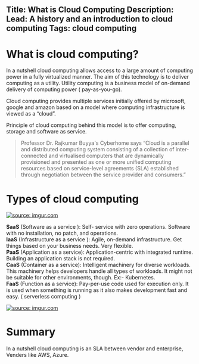 Title: What is Cloud Computing
Description:
Lead: A history and an introduction to cloud computing
Tags: cloud computing
---

# What is cloud computing?
In a nutshell cloud computing allows access to a large amount of computing power in a fully virtualized manner. The aim of this technology is to deliver computing as a utility.
Utility computing is a business model of on-demand delivery of computing power ( pay-as-you-go).

Cloud computing provides multiple services initially offered by microsoft, google and amazon based on a model where computing infrastructure is viewed as a “cloud”.

Principle of cloud computing behind this model is to offer computing, storage and software as service.

> Professor Dr. Rajkumar Buyya's Cyberhome says “Cloud is a parallel and distributed computing system consisting of a collection of inter-connected and virtualised computers that are dynamically provisioned and presented as one or more unified computing resources based on service-level agreements (SLA) established through negotiation between the service provider and consumers.”

# Types of cloud computing

<a href="https://imgur.com/J6bx3i3"><img src="https://i.imgur.com/J6bx3i3.png" title="source: imgur.com" /></a>

**SaaS** (Software as a service ): Self- service with zero operations. Software with no installation, no patch, and operations.<br/>
**IaaS** (Infrastructure as a service ): Agile, on-demand infrastructure. Get things based on your business needs. Very flexible.<br/>
**PaaS** (Application as a service): Application-centric with integrated runtime. Building an application stack is not required.<br/>
**CaaS** (Container as a service): Intelligent machinery for diverse workloads. This machinery helps developers handle all types of workloads. It might not be suitable for other environments, though. Ex:- Kubernetes.<br/>
**FaaS** (Function as a service): Pay-per-use code used for execution only. It is used when something is running as it also makes development fast and easy. ( serverless computing ) <br/>

<a href="https://imgur.com/EWQ1Fu9"><img src="https://i.imgur.com/EWQ1Fu9.png" title="source: imgur.com" /></a>

# Summary

In a nutshell cloud computing is an SLA between vendor and enterprise, Venders like AWS, Azure.
